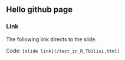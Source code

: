 ## Hello github page

### Link

The following link directs to the slide.

Code: `[slide link](/text_in_R_Tbilisi.html)`